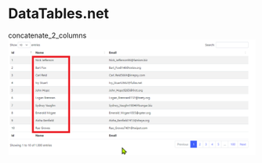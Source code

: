 # DataTables.net
concatenate_2_columns
![alt text](https://github.com/fireDevelop-com/DataTables.net/blob/main/assets/images/wiki/2022-08-07_2113-47242.png?raw=true)
